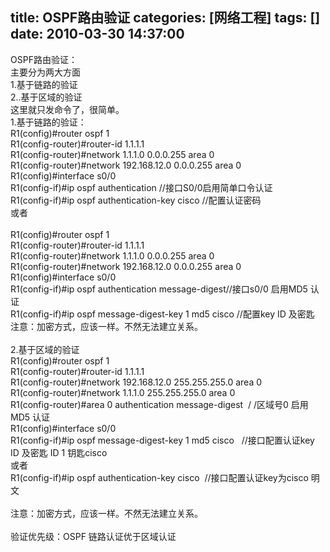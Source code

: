 title: OSPF路由验证
categories: [网络工程]
tags: []
date: 2010-03-30 14:37:00
---
OSPF路由验证：<br />主要分为两大方面<br />1.基于链路的验证<br />2..基于区域的验证<br />这里就只发命令了，很简单。<br />1.基于链路的验证：<br />R1(config)#router ospf 1<br />R1(config-router)#router-id 1.1.1.1<br />R1(config-router)#network 1.1.1.0 0.0.0.255 area 0<br />R1(config-router)#network 192.168.12.0 0.0.0.255 area 0<br />R1(config)#interface s0/0<br />R1(config-if)#ip ospf authentication //接口S0/0启用简单口令认证<br />R1(config-if)#ip ospf authentication-key cisco //配置认证密码<br />或者<br /><br />R1(config)#router ospf 1<br />R1(config-router)#router-id 1.1.1.1<br />R1(config-router)#network 1.1.1.0 0.0.0.255 area 0<br />R1(config-router)#network 192.168.12.0 0.0.0.255 area 0<br />R1(config)#interface s0/0<br />R1(config-if)#ip ospf authentication message-digest//接口s0/0 启用MD5 认证<br />R1(config-if)#ip ospf message-digest-key 1 md5 cisco //配置key ID 及密匙<br />注意：加密方式，应该一样。不然无法建立关系。<br /><br />2.基于区域的验证<br />R1(config)#router ospf 1<br />R1(config-router)#router-id 1.1.1.1<br />R1(config-router)#network 192.168.12.0 255.255.255.0 area 0<br />R1(config-router)#network 1.1.1.0 255.255.255.0 area 0<br />R1(config-router)#area 0 authentication message-digest&#160; / /区域号0 启用MD5 认证<br />R1(config)#interface s0/0<br />R1(config-if)#ip ospf message-digest-key 1 md5 cisco&#160;&#160; //接口配置认证key ID 及密匙 ID 1 钥匙cisco<br />或者<br />R1(config-if)#ip ospf authentication-key cisco&#160; //接口配置认证key为cisco 明文 <br /><br />注意：加密方式，应该一样。不然无法建立关系。<br /><br />验证优先级：OSPF 链路认证优于区域认证